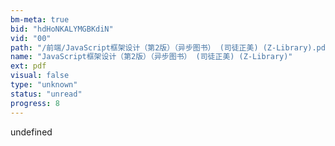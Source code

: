 ```yaml
---
bm-meta: true
bid: "hdHoNKALYMGBKdiN"
vid: "00"
path: "/前端/JavaScript框架设计（第2版）（异步图书） (司徒正美) (Z-Library).pdf"
name: "JavaScript框架设计（第2版）（异步图书） (司徒正美) (Z-Library)"
ext: pdf
visual: false
type: "unknown"
status: "unread"
progress: 8
---
```

undefined